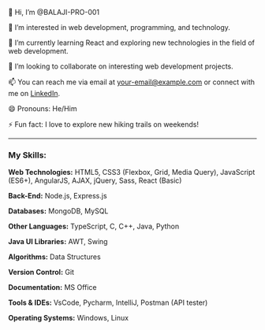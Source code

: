 👋 Hi, I’m @BALAJI-PRO-001

👀 I’m interested in web development, programming, and technology.

🌱 I’m currently learning React and exploring new technologies in the field of web development.

💼 I’m looking to collaborate on interesting web development projects.

📫 You can reach me via email at [your-email@example.com](mailto:your-email@example.com) or connect with me on [LinkedIn](https://www.linkedin.com/in/your-profile/).

😄 Pronouns: He/Him

⚡ Fun fact: I love to explore new hiking trails on weekends!

---

### My Skills:

**Web Technologies:** HTML5, CSS3 (Flexbox, Grid, Media Query), JavaScript (ES6+), AngularJS, AJAX, jQuery, Sass, React (Basic)

**Back-End:** Node.js, Express.js

**Databases:** MongoDB, MySQL

**Other Languages:** TypeScript, C, C++, Java, Python

**Java UI Libraries:** AWT, Swing

**Algorithms:** Data Structures

**Version Control:** Git

**Documentation:** MS Office

**Tools & IDEs:** VsCode, Pycharm, IntelliJ, Postman (API tester)

**Operating Systems:** Windows, Linux
